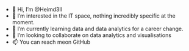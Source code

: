 - 👋 Hi, I’m @Heimd3ll
- 👀 I’m interested in the IT space, nothing incredibly specific at the moment.
- 🌱 I’m currently learning data and data analytics for a career change.
- 💞️ I’m looking to collaborate on data analytics and visualisations
- 📫 You can reach meon GitHub

<!---
Heimd3ll/Heimd3ll is a ✨ special ✨ repository because its `README.md` (this file) appears on your GitHub profile.
You can click the Preview link to take a look at your changes.
--->
